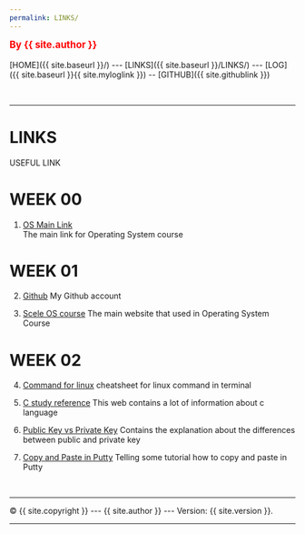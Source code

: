 ```yaml
---
permalink: LINKS/
---
```

<span style="color:red; font-weight:bold; font-size:larger;">By {{ site.author }}</span>
<br><br>
[HOME]({{ site.baseurl }}/) ---
[LINKS]({{ site.baseurl }}/LINKS/) ---
[LOG]({{ site.baseurl }}{{ site.myloglink }}) --
[GITHUB]({{ site.githublink }})

<br>
<hr>

# LINKS
USEFUL LINK
# WEEK 00
1. [OS Main Link](https://os.vlsm.org/)<br>
The main link for Operating System course

# WEEK 01
2. [Github](https://github.com/)
My Github account

3. [Scele OS course](https://scele.cs.ui.ac.id/course/view.php?id=3398)
The main website that used in Operating System Course

# WEEK 02
4. [Command for linux](https://www.dummies.com/article/technology/computers/operating-systems/linux/linux-for-dummies-cheat-sheet-209505/)
cheatsheet for linux command in terminal

5.  [C study reference](https://www.tutorialspoint.com/cprogramming/index.htm)
This web contains a lot of information about c language

6.  [Public Key vs Private Key](https://www.geeksforgeeks.org/difference-between-private-key-and-public-key/)
Contains the explanation about the differences between public and private key

7.  [Copy and Paste in Putty](https://www.alphr.com/copy-paste-putty/#:~:text=Press%20Ctrl%2BC%20or%20right,it%20or%20press%20Shift%20%2B%20Insert.)
Telling some tutorial how to copy and paste in Putty

<br>
<hr>
&copy; {{ site.copyright }} --- {{ site.author }} --- Version: {{ site.version }}.
<hr>
<br>
